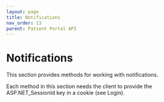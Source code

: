 ```yaml
---
layout: page
title: Notifications
nav_order: 13
parent: Patient Portal API
---
```


# Notifications

This section provides methods for working with notifications.

Each method in this section needs the client to provide the ASP.NET_SessionId key in a cookie (see Login).
